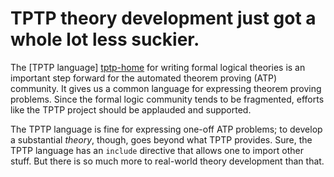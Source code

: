 TPTP theory development just got a whole lot less suckier.
==========

The [TPTP language] [tptp-home] for writing formal logical theories is an important
step forward for the automated theorem proving (ATP) community.  It
gives us a common language for expressing theorem proving problems.
Since the formal logic community tends to be fragmented, efforts like
the TPTP project should be applauded and supported.

The TPTP language is fine for expressing one-off ATP problems; to
develop a substantial *theory*, though, goes beyond what TPTP
provides.  Sure, the TPTP language has an `include` directive that
allows one to import other stuff.  But there is so much more to
real-world theory development than that.

[tptp-home]: http://www.tptp.org/ "TPTP"
